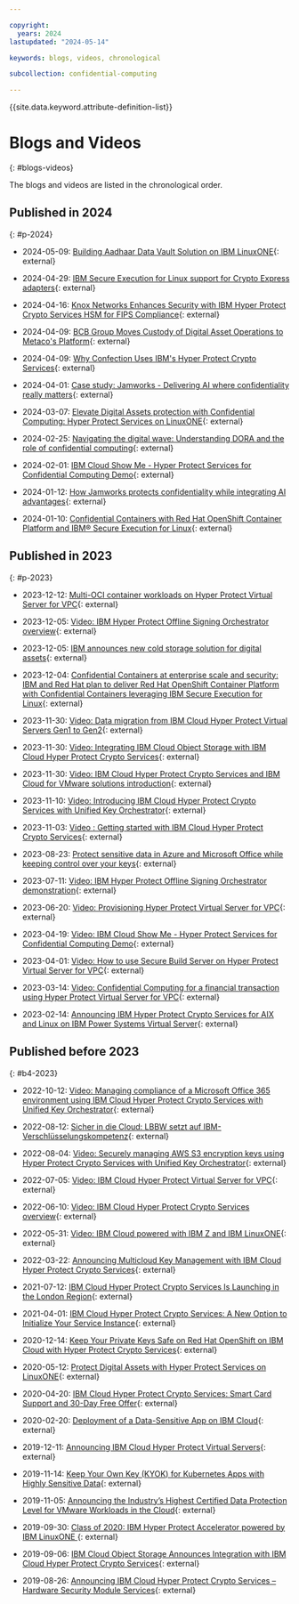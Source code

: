 ```yaml
---

copyright:
  years: 2024
lastupdated: "2024-05-14"

keywords: blogs, videos, chronological

subcollection: confidential-computing

---
```


{{site.data.keyword.attribute-definition-list}}

# Blogs and Videos
{: #blogs-videos}

The blogs and videos are listed in the chronological order.


## Published in 2024
{: #p-2024}

* 2024-05-09: [Building Aadhaar Data Vault Solution on IBM LinuxONE](https://community.ibm.com/community/user/ibmz-and-linuxone/blogs/sandeep-batta/2024/05/09/aadhaar-data-vault-on-linuxone){: external}

* 2024-04-29: [IBM Secure Execution for Linux support for Crypto Express adapters](https://community.ibm.com/community/user/ibmz-and-linuxone/blogs/nicolas-mding/2024/04/29/ibm-secure-execution-for-linux-crypto-support?communityKey=e7b7d299-8509-4572-8cf1-c1112684644f){: external}

* 2024-04-16: [Knox Networks Enhances Security with IBM Hyper Protect Crypto Services HSM for FIPS Compliance](https://medium.com/@knoxnetworks/knox-networks-enhances-security-with-ibm-hyper-protect-crypto-services-hsm-for-fips-compliance-c6847e7f78b4){: external}

* 2024-04-09: [BCB Group Moves Custody of Digital Asset Operations to Metaco's Platform](https://www.coindesk.com/business/2024/04/09/bcb-group-moves-custody-of-digital-asset-operations-to-metacos-platform/){: external}

* 2024-04-09: [Why Confection Uses IBM's Hyper Protect Crypto Services](https://community.ibm.com/community/user/ibmz-and-linuxone/blogs/quimby-melton/2024/04/08/why-confection-uses-ibm-hyper-protect-crypto?communityKey=378eb0a9-b968-4c46-ad72-2e1670c4ee92){: external}

* 2024-04-01: [Case study: Jamworks - Delivering AI where confidentiality really matters](https://www.ibm.com/case-studies/jamworks){: external}

* 2024-03-07: [Elevate Digital Assets protection with Confidential Computing: Hyper Protect Services on LinuxONE](https://community.ibm.com/community/user/ibmz-and-linuxone/blogs/henry-welborn1/2024/03/06/digital-assets-protection-confidential-computing){: external}

* 2024-02-25: [Navigating the digital wave: Understanding DORA and the role of confidential computing](https://www.ibm.com/blog/navigating-the-digital-wave-understanding-dora-and-the-role-of-confidential-computing/){: external}

* 2024-02-01: [IBM Cloud Show Me - Hyper Protect Services for Confidential Computing Demo](https://mediacenter.ibm.com/media/1_f7e970ig){: external}

* 2024-01-12: [How Jamworks protects confidentiality while integrating AI advantages](https://www.ibm.com/blog/how-jamworks-protects-confidentiality-while-integrating-ai-advantages/){: external}

* 2024-01-10: [Confidential Containers with Red Hat OpenShift Container Platform and IBM® Secure Execution for Linux](https://www.ibm.com/blog/confidential-containers-with-red-hat-openshift-container-platform-and-ibm-secure-execution-for-linux/){: external}


## Published in 2023
{: #p-2023}

* 2023-12-12: [Multi-OCI container workloads on Hyper Protect Virtual Server for VPC](https://community.ibm.com/community/user/ibmz-and-linuxone/blogs/abhiram-kulkarni/2023/12/12/multi-oci-container-workloads-on-hyper-protect-vir?communityKey=378eb0a9-b968-4c46-ad72-2e1670c4ee92){: external}

* 2023-12-05: [Video: IBM Hyper Protect Offline Signing Orchestrator overview](https://mediacenter.ibm.com/media/IBM+Hyper+Protect+Offline+Signing+Orchestrator+overview/1_mat0nnyc/276294303){: external}

* 2023-12-05: [IBM announces new cold storage solution for digital assets](https://community.ibm.com/community/user/ibmz-and-linuxone/blogs/abhiram-kulkarni/2023/12/12/multi-oci-container-workloads-on-hyper-protect-vir){: external}

* 2023-12-04: [Confidential Containers at enterprise scale and security: IBM and Red Hat plan to deliver Red Hat OpenShift Container Platform with Confidential Containers leveraging IBM Secure Execution for Linux](https://community.ibm.com/community/user/ibmz-and-linuxone/blogs/louisa-muschal/2023/12/04/confidential-containers-at-enterprise-scale-and-se){: external}

* 2023-11-30: [Video: Data migration from IBM Cloud Hyper Protect Virtual Servers Gen1 to Gen2](https://mediacenter.ibm.com/media/Data+migration+from+IBM+Cloud+Hyper+Protect+Virtual+Servers+Gen1+to+Gen2/1_ca9kepns/276294303){: external}

* 2023-11-30: [Video: Integrating IBM Cloud Object Storage with IBM Cloud Hyper Protect Crypto Services](https://mediacenter.ibm.com/media/Integrating+IBM+Cloud+Object+Storage+with+IBM+Cloud+Hyper+Protect+Crypto+Services/1_jk65kz0z/276294303){: external}

* 2023-11-30: [Video: IBM Cloud Hyper Protect Crypto Services and IBM Cloud for VMware solutions introduction](https://mediacenter.ibm.com/media/IBM+Cloud+Hyper+Protect+Crypto+Services+and+IBM+Cloud+for+VMware+solutions+introduction/1_3ik1722s/276294303){: external}

* 2023-11-10: [Video: Introducing IBM Cloud Hyper Protect Crypto Services with Unified Key Orchestrator](https://mediacenter.ibm.com/media/Introducing+IBM+Cloud+Hyper+Protect+Crypto+Services+with+Unified+Key+Orchestrator/1_2q05kgh2/276294303){: external}

* 2023-11-03: [Video : Getting started with IBM Cloud Hyper Protect Crypto Services](https://mediacenter.ibm.com/media/Getting+started+with+IBM+Cloud+Hyper+Protect+Crypto+Services/1_47xngxvg/276294303){: external}

* 2023-08-23: [Protect sensitive data in Azure and Microsoft Office while keeping control over your keys](https://www.ibm.com/blog/protect-sensitive-data-in-azure-and-microsoft-office-while-keeping-control-over-your-keys/){: external}

* 2023-07-11: [Video: IBM Hyper Protect Offline Signing Orchestrator demonstration](https://mediacenter.ibm.com/media/IBM+Hyper+Protect+Offline+Signing+Orchestrator+demonstration/1_h07r665u/276294303){: external}

* 2023-06-20: [Video: Provisioning Hyper Protect Virtual Server for VPC](https://mediacenter.ibm.com/media/Provisioning+Hyper+Protect+Virtual+Server+for+VPC/1_kzq5vmn0/276294303){: external}

* 2023-04-19: [Video: IBM Cloud Show Me - Hyper Protect Services for Confidential Computing Demo](https://mediacenter.ibm.com/media/IBM+Cloud+Show+Me-+Hyper+Protect+Services+for+Confidential+Computing+Demo/1_f7e970ig/276294303){: external}

* 2023-04-01: [Video: How to use Secure Build Server on Hyper Protect Virtual Server for VPC](https://mediacenter.ibm.com/media/How+to+use+Secure+Build+Server+on+Hyper+Protect+Virtual+Server+for+VPC/1_hdnqxxcv/276294303){: external}

* 2023-03-14: [Video: Confidential Computing for a financial transaction using Hyper Protect Virtual Server for VPC](https://mediacenter.ibm.com/media/Confidential+Computing+for+a+financial+transaction+using+Hyper+Protect+Virtual+Server+for+VPC/1_vv3j2oo6/276294303){: external}

* 2023-02-14: [Announcing IBM Hyper Protect Crypto Services for AIX and Linux on IBM Power Systems Virtual Server](https://www.ibm.com/blog/announcement/announcing-ibm-hyper-protect-crypto-services-for-aix-and-linux-on-ibm-power-systems-virtual-server/){: external}


## Published before 2023
{: #b4-2023}

* 2022-10-12: [Video: Managing compliance of a Microsoft Office 365 environment using IBM Cloud Hyper Protect Crypto Services with Unified Key Orchestrator](https://mediacenter.ibm.com/media/Managing+compliance+of+a+Microsoft+Office+365+environment+using+IBM+Cloud+Hyper+Protect+Crypto+Services+with+Unified+Key+Orchestrator/1_1pzzhrb8/276294303){: external}

* 2022-08-12: [Sicher in die Cloud: LBBW setzt auf IBM-Verschlüsselungskompetenz](https://de.newsroom.ibm.com/2022-08-12-Sicher-in-die-Cloud-LBBW-setzt-auf-IBM-Verschlusselungskompetenz){: external}

* 2022-08-04: [Video: Securely managing AWS S3 encryption keys using Hyper Protect Crypto Services with Unified Key Orchestrator](https://mediacenter.ibm.com/media/Securely+managing+AWS+S3+encryption+keys+using+Hyper+Protect+Crypto+Services+with+Unified+Key+Orchestrator/1_1a6c6vub/276294303){: external}

* 2022-07-05: [Video: IBM Cloud Hyper Protect Virtual Server for VPC](https://mediacenter.ibm.com/media/IBM+Cloud+Hyper+Protect+Virtual+Server+for+VPC/1_mj9ksaob/276294303){: external}

* 2022-06-10: [Video: IBM Cloud Hyper Protect Crypto Services overview](https://mediacenter.ibm.com/channel/Hyper+Protect+Services/276294303#:~:text=minutes%2056%20seconds-,IBM%20Cloud%20Hyper%20Protect%20Crypto%20Services%20overview,-From%C2%A0%20June){: external}

* 2022-05-31: [Video: IBM Cloud powered with IBM Z and IBM LinuxONE](https://mediacenter.ibm.com/media/IBM+Cloud+powered+with+IBM+Z+and+IBM+LinuxONE/1_ke0sq1pw/276294303){: external}

* 2022-03-22: [Announcing Multicloud Key Management with IBM Cloud Hyper Protect Crypto Services](https://www.ibm.com/blog/announcement/announcing-multicloud-key-management-with-ibm-cloud-hyper-protect-crypto-services/){: external}

* 2021-07-12: [IBM Cloud Hyper Protect Crypto Services Is Launching in the London Region](https://www.ibm.com/blog/announcement/ibm-cloud-hyper-protect-crypto-services-is-launching-in-the-london-region/){: external}

* 2021-04-01: [IBM Cloud Hyper Protect Crypto Services: A New Option to Initialize Your Service Instance](https://www.ibm.com/cloud/blog/announcements/ibm-cloud-hyper-protect-crypto-services-a-new-option-to-initialize-your-service-instance){: external}

* 2020-12-14: [Keep Your Private Keys Safe on Red Hat OpenShift on IBM Cloud with Hyper Protect Crypto Services](https://www.ibm.com/blog/announcement/keep-your-private-keys-safe-on-red-hat-openshift-on-ibm-cloud-with-hyper-protect-crypto-services/){: external}

* 2020-05-12: [Protect Digital Assets with Hyper Protect Services on LinuxONE](https://community.ibm.com/community/user/ibmz-and-linuxone/blogs/bob-blessing-hartley1/2020/05/12/protect-digital-assets-with-hyper-protect-services?CommunityKey=c1293167-6d93-448e-8854-3068846d3dfe&Tab=){: external}


* 2020-04-20: [IBM Cloud Hyper Protect Crypto Services: Smart Card Support and 30-Day Free Offer](https://www.ibm.com/blog/announcement/ibm-cloud-hyper-protect-crypto-services-smart-card-support-and-30-day-free-offer/?mhsrc=ibmsearch_a&mhq=Hyper%20protect%20crypto%20services){: external}

* 2020-02-20: [Deployment of a Data-Sensitive App on IBM Cloud](https://www.ibm.com/cloud/blog/deployment-of-a-data-sensitive-app-on-ibm-cloud){: external}

* 2019-12-11: [Announcing IBM Cloud Hyper Protect Virtual Servers](https://www.ibm.com/blog/announcement/announcing-ibm-cloud-hyper-protect-virtual-servers/){: external}

* 2019-11-14: [Keep Your Own Key (KYOK) for Kubernetes Apps with Highly Sensitive Data](https://www.ibm.com/cloud/blog/announcements/keep-your-own-key-for-kubernetes-apps-with-highly-sensitive-data){: external}

* 2019-11-05: [Announcing the Industry’s Highest Certified Data Protection Level for VMware Workloads in the Cloud](https://www.ibm.com/cloud/blog/announcements/highest-certified-data-protection-level-for-vmware-workloads-in-the-cloud){: external}

* 2019-09-30: [Class of 2020: IBM Hyper Protect Accelerator powered by IBM LinuxONE ](https://community.ibm.com/community/user/ibmz-and-linuxone/blogs/melissa-sassi1/2019/09/30/class-of-2020-ibm-hyper-protect-accelerator-powere){: external}

* 2019-09-06: [IBM Cloud Object Storage Announces Integration with IBM Cloud Hyper Protect Crypto Services](https://www.ibm.com/blog/announcement/ibm-cloud-object-storage-announces-integration-with-ibm-cloud-hyper-protect-crypto-services/){: external}

* 2019-08-26: [Announcing IBM Cloud Hyper Protect Crypto Services – Hardware Security Module Services](https://www.ibm.com/blog/announcement/announcing-ibm-cloud-hyper-protect-crypto-services-hardware-security-module-services/){: external}